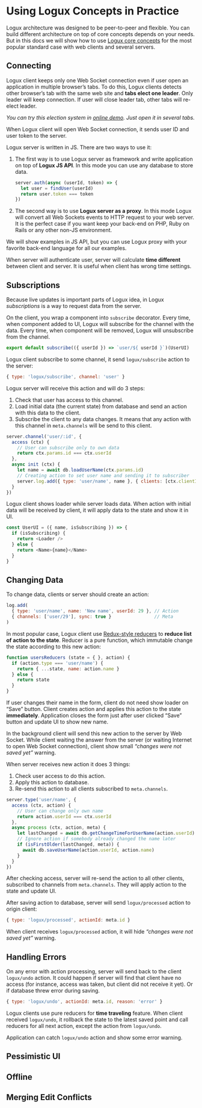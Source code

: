 # Using Logux Concepts in Practice

Logux architecture was designed to be peer-to-peer and flexible.
You can build different architecture on top of core concepts depends
on your needs. But in this docs we will show how to use
[Logux core concepts](./core.md) for the most popular standard case
with web clients and several servers.


## Connecting

Logux client keeps only one Web Socket connection even if user open
an application in multiple browser’s tabs. To do this, Logux clients
detects other browser’s tab with the same web site
and **tabs elect one leader**. Only leader will keep connection.
If user will close leader tab, other tabs will re-elect leader.

*You can try this election system in [online demo].
Just open it in several tabs.*

[online demo]: https://logux.github.io/client/

When Logux client will open Web Socket connection, it sends user ID
and user token to the server.

Logux server is written in JS. There are two ways to use it:

1. The first way is to use Logux server as framework and write application
  on top of **Logux JS API**. In this mode you can use any database
  to store data.

    ```js
    server.auth(async (userId, token) => {
      let user = findUser(userId)
      return user.token === token
    })
    ```
2. The second way is to use **Logux server as a proxy**. In this mode Logux will
   convert all Web Sockets events to HTTP request to your web server.
   It is the perfect case if you want keep your back-end on PHP, Ruby on Rails
   or any other non-JS environment.

We will show examples in JS API, but you can use Logux proxy with your favorite
back-end language for all our examples.

When server will authenticate user, server will calculate **time different**
between client and server. It is useful when client has wrong time settings.


## Subscriptions

Because live updates is important parts of Logux idea, in Logux
*subscriptions* is a way to request data from the server.

On the client, you wrap a component into `subscribe` decorator. Every time,
when component added to UI, Logux will subscribe for the channel with the data.
Every time, when component will be removed, Logux will unsubscribe
from the channel.

```js
export default subscribe(({ userId }) => `user/${ userId }`)(UserUI)
```

Logux client subscribe to some channel, it send `logux/subscribe` action
to the server:

```js
{ type: 'logux/subscribe', channel: 'user' }
```

Logux server will receive this action and will do 3 steps:

1. Check that user has access to this channel.
2. Load initial data (the current state) from database and send an action
   with this data to the client.
3. Subscribe the client to any data changes. It means that any action with
   this channel in `meta.channels` will be send to this client.

```js
server.channel('user/:id', {
  access (ctx) {
    // User can subscribe only to own data
    return ctx.params.id === ctx.userId
  },
  async init (ctx) {
    let name = await db.loadUserName(ctx.params.id)
    // Creating action to set user name and sending it to subscriber
    server.log.add({ type: 'user/name', name }, { clients: [ctx.clientId] } )
  }
})
```

Logux client shows loader while server loads data. When action with initial
data will be received by client, it will apply data to the state and show it
in UI.

```js
const UserUI = ({ name, isSubscribing }) => {
  if (isSubscribing) {
    return <Loader />
  } else {
    return <Name>{name}</Name>
  }
}
```


## Changing Data

To change data, clients or server should create an action:

```js
log.add(
  { type: 'user/name', name: 'New name', userId: 29 }, // Action
  { channels: ['user/29'], sync: true }                // Meta
)
```

In most popular case, Logux client use [Redux-style reducers] to **reduce list
of action to the state**. Reducer is a pure function, which immutable change
the state according to this new action:

```js
function usersReducers (state = { }, action) {
  if (action.type === 'user/name') {
    return { ...state, name: action.name }
  } else {
    return state
  }
}
```

If user changes their name in the form, client do not need show loader on “Save”
button. Client creates action and applies this action to the state
**immediately**. Application closes the form just after user clicked “Save”
button and update UI to show new name.

In the background client will send this new action to the server by Web Socket.
While client waiting the answer from the server (or waiting Internet
to open Web Socket connection), client show small *“changes were not saved yet”*
warning.

When server receives new action it does 3 things:

1. Check user access to do this action.
2. Apply this action to database.
3. Re-send this action to all clients subscribed to `meta.channels`.

```js
server.type('user/name', {
  access (ctx, action) {
    // User can change only own name
    return action.userId === ctx.userId
  },
  async process (ctx, action, meta) {
    let lastChanged = await db.getChangeTimeForUserName(action.userId)
    // Ignore action if somebody already changed the name later
    if (isFirstOlder(lastChanged, meta)) {
      await db.saveUserName(action.userId, action.name)
    }
  }
})
```

After checking access, server will re-send the action to all other clients,
subscribed to channels from `meta.channels`. They will apply action
to the state and update UI.

After saving action to database, server will send `logux/processed` action
to origin client:

```js
{ type: 'logux/processed', actionId: meta.id }
```

When client receives `logux/processed` action, it will hide
*“changes were not saved yet”* warning.

[Redux-style reducers]: https://redux.js.org/basics/reducers


## Handling Errors

On any error with action processing, server will send back to the client
`logux/undo` action. It could happen if server will find that client have
no access (for instance, access was taken, but client did not receive it yet).
Or if database threw error during saving.

```js
{ type: 'logux/undo', actionId: meta.id, reason: 'error' }
```

Logux clients use pure reducers for **time traveling** feature.
When client received `logux/undo`, it rollback the state to the latest saved
point and call reducers for all next action, except the action
from `logux/undo`.

Application can catch `logux/undo` action and show some error warning.


## Pessimistic UI


## Offline


## Merging Edit Conflicts
